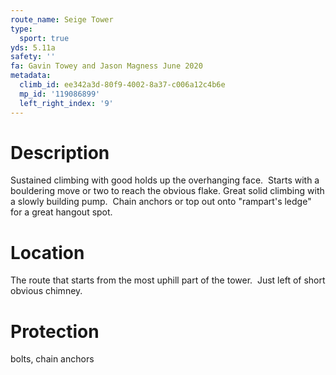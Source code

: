 ```yaml
---
route_name: Seige Tower
type:
  sport: true
yds: 5.11a
safety: ''
fa: Gavin Towey and Jason Magness June 2020
metadata:
  climb_id: ee342a3d-80f9-4002-8a37-c006a12c4b6e
  mp_id: '119086899'
  left_right_index: '9'
---
```

# Description
Sustained climbing with good holds up the overhanging face.  Starts with a bouldering move or two to reach the obvious flake. Great solid climbing with a slowly building pump.  Chain anchors or top out onto "rampart's ledge" for a great hangout spot.

# Location
The route that starts from the most uphill part of the tower.  Just left of short obvious chimney.

# Protection
bolts, chain anchors
